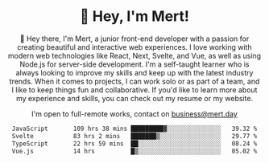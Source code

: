 <div align="center">
  <h1 align="center">👋 Hey, I'm Mert! </h1>
<p>
 🎉 Hey there, I'm Mert, a junior front-end developer with a passion for creating beautiful and interactive web experiences. I love working with modern web technologies like React, Next, Svelte, and Vue, as well as using Node.js for server-side development. I'm a self-taught learner who is always looking to improve my skills and keep up with the latest industry trends. When it comes to projects, I can work solo or as part of a team, and I like to keep things fun and collaborative. If you'd like to learn more about my experience and skills, you can check out my resume or my website.
</p>

  I'm open to full-remote works, contact on [business@mert.day](mailto:business@mert.day) 
  
<!--START_SECTION:waka-->

```txt
JavaScript       109 hrs 38 mins █████████▓░░░░░░░░░░░░░░░   39.32 %
Svelte           83 hrs 2 mins   ███████▒░░░░░░░░░░░░░░░░░   29.77 %
TypeScript       22 hrs 59 mins  ██░░░░░░░░░░░░░░░░░░░░░░░   08.24 %
Vue.js           14 hrs          █▒░░░░░░░░░░░░░░░░░░░░░░░   05.02 %
```

<!--END_SECTION:waka-->
